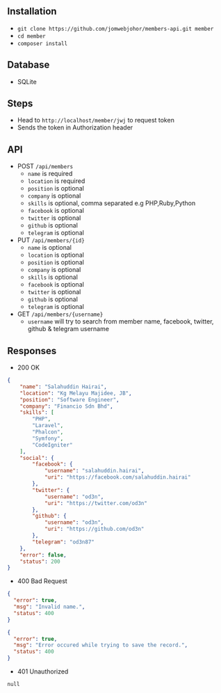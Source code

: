 ## Installation

* `git clone https://github.com/jomwebjohor/members-api.git member`
* `cd member`
* `composer install`

## Database
* SQLite

## Steps
* Head to `http://localhost/member/jwj` to request token
* Sends the token in Authorization header

## API
* POST `/api/members`
	* `name` is required
	* `location` is required
	* `position` is optional
	* `company` is optional
	* `skills` is optional, comma separated e.g PHP,Ruby,Python
	* `facebook` is optional
	* `twitter` is optional
	* `github` is optional
	* `telegram` is optional
* PUT `/api/members/{id}`
	* `name` is optional
	* `location` is optional
	* `position` is optional
	* `company` is optional
	* `skills` is optional
	* `facebook` is optional
	* `twitter` is optional
	* `github` is optional
	* `telegram` is optional
* GET `/api/members/{username}`
  	* `username` will try to search from member name, facebook, twitter, github & telegram username

## Responses
* 200 OK

```json
{
    "name": "Salahuddin Hairai",
    "location": "Kg Melayu Majidee, JB",
    "position": "Software Engineer",
    "company": "Financio Sdn Bhd",
    "skills": [
        "PHP",
        "Laravel",
        "Phalcon",
        "Symfony",
        "CodeIgniter"
    ],
    "social": {
        "facebook": {
            "username": "salahuddin.hairai",
            "uri": "https://facebook.com/salahuddin.hairai"
        },
        "twitter": {
            "username": "od3n",
            "uri": "https://twitter.com/od3n"
        },
        "github": {
            "username": "od3n",
            "uri": "https://github.com/od3n"
        },
        "telegram": "od3n87"
    },
    "error": false,
    "status": 200
}
```

* 400 Bad Request

````json
{
  "error": true,
  "msg": "Invalid name.",
  "status": 400
}
````

```json
{
  "error": true,
  "msg": "Error occured while trying to save the record.",
  "status": 400
}
```

* 401 Unauthorized

`null`